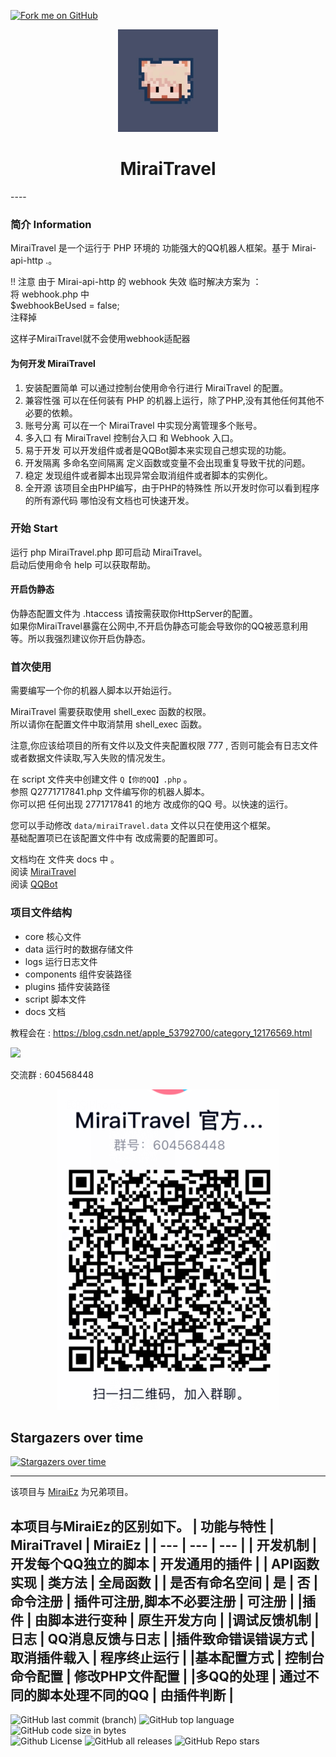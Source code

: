 <a href="https://github.com/MR-XieXuan/MiraiTravel"><img decoding="async" loading="lazy" width="149" height="149" src="https://github.blog/wp-content/uploads/2008/12/forkme_left_darkblue_121621.png?resize=149%2C149" class="attachment-full size-full" alt="Fork me on GitHub" data-recalc-dims="1"></a>
<div align="center">
<img width="160" src="docs/img/MiraiTravelico.jpg" alt="logo"> </img>
<h1 >
MiraiTravel
</h1>
</div>
----

### 简介 Information
MiraiTravel 是一个运行于 PHP 环境的 功能强大的QQ机器人框架。基于 Mirai-api-http .。</br>

<!-- [![Downloads](https://img.shields.io/github/downloads/MR-XieXuan/MiraiTravel/total)](https://github.com/MR-XieXuan/MiraiTravel/releases) -->
!! 注意 由于 Mirai-api-http 的 webhook 失效 临时解决方案为 ： </br>
将 webhook.php 中  </br>
\$webhookBeUsed = false; </br>
注释掉 </br>

这样子MiraiTravel就不会使用webhook适配器

#### 为何开发 MiraiTravel
1. 安装配置简单 可以通过控制台使用命令行进行 MiraiTravel 的配置。
2. 兼容性强 可以在任何装有 PHP 的机器上运行，除了PHP,没有其他任何其他不必要的依赖。
3. 账号分离 可以在一个 MiraiTravel 中实现分离管理多个账号。
4. 多入口 有 MiraiTravel 控制台入口 和 Webhook 入口。
5. 易于开发 可以开发组件或者是QQBot脚本来实现自己想实现的功能。
6. 开发隔离 多命名空间隔离 定义函数或变量不会出现重复导致干扰的问题。
7. 稳定 发现组件或者脚本出现异常会取消组件或者脚本的实例化。
8. 全开源 该项目全由PHP编写，由于PHP的特殊性 所以开发时你可以看到程序的所有源代码 哪怕没有文档也可快速开发。

### 开始 Start
运行 php MiraiTravel.php 即可启动 MiraiTravel。</br>
启动后使用命令 help 可以获取帮助。</br>

#### 开启伪静态
伪静态配置文件为 .htaccess 请按需获取你HttpServer的配置。</br>
如果你MiraiTravel暴露在公网中,不开启伪静态可能会导致你的QQ被恶意利用等。所以我强烈建议你开启伪静态。

### 首次使用 
需要编写一个你的机器人脚本以开始运行。</br>

MiraiTravel 需要获取使用 shell_exec 函数的权限。</br>
所以请你在配置文件中取消禁用 shell_exec 函数。</br>

注意,你应该给项目的所有文件以及文件夹配置权限 777 , 否则可能会有日志文件或者数据文件读取,写入失败的情况发生。

在 script 文件夹中创建文件 ``Q【你的QQ】.php`` 。 </br>
参照 Q2771717841.php 文件编写你的机器人脚本。</br>
你可以把 任何出现 2771717841 的地方 改成你的QQ 号。以快速的运行。</br>

您可以手动修改 ``data/miraiTravel.data`` 文件以只在使用这个框架。</br>
基础配置项已在该配置文件中有 改成需要的配置即可。 </br>

[QQBot]:./docs/QQBot.md
[Plugin]:./docs/Plugin.md
[MiraiTravel]:./docs/MiraiTravel.md

文档均在 文件夹 docs 中 。 </br>
阅读 [MiraiTravel]  </br>
阅读 [QQBot]  </br>

### 项目文件结构
* core  核心文件 
* data  运行时的数据存储文件
* logs  运行日志文件
* components    组件安装路径
* plugins   插件安装路径
* script    脚本文件
* docs  文档

教程会在 :
https://blog.csdn.net/apple_53792700/category_12176569.html

![](https://komarev.com/ghpvc/?username=Mr-XieXuan)  

交流群 : 604568448 </br>
<div align="center">
<img src="docs/img/qqgroup.png" ></img>
</div>


## Stargazers over time
[![Stargazers over time](https://starchart.cc/MR-XieXuan/MiraiTravel.svg)](https://starchart.cc/MR-XieXuan/MiraiTravel)

---
该项目与 [MiraiEz](https://github.com/nkxingxh/MiraiEz) 为兄弟项目。

本项目与MiraiEz的区别如下。
| 功能与特性 | MiraiTravel |	MiraiEz |
| --- | --- | --- |
| 开发机制 | 开发每个QQ独立的脚本 | 开发通用的插件 |
| API函数实现 | 类方法 | 全局函数 |
| 是否有命名空间 | 是 | 否 
|命令注册 | 插件可注册,脚本不必要注册 | 可注册 |
|插件 | 由脚本进行变种 | 原生开发方向 |
|调试反馈机制 | 日志 | QQ消息反馈与日志 |
|插件致命错误错误方式 | 取消插件载入 | 程序终止运行 |
|基本配置方式 | 控制台命令配置 | 修改PHP文件配置 |
|多QQ的处理 | 通过不同的脚本处理不同的QQ | 由插件判断 |
---

![GitHub last commit (branch)](https://img.shields.io/github/last-commit/MR-XieXuan/MiraiTravel/main?style=for-the-badge)
![GitHub top language](https://img.shields.io/github/languages/top/Mr-XieXuan/MiraiTravel?style=for-the-badge)
![GitHub code size in bytes](https://img.shields.io/github/languages/code-size/Mr-XieXuan/MiraiTravel?color=red&style=for-the-badge)</br>
![Github License](https://img.shields.io/github/license/Mr-XieXuan/MiraiTravel)
![GitHub all releases](https://img.shields.io/github/downloads/Mr-XieXuan/MiraiTravel/total?style=social)
![GitHub Repo stars](https://img.shields.io/github/stars/Mr-XieXuan/MiraiTravel?style=social)
